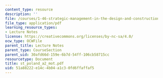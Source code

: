 ```yaml
---
content_type: resource
description: ''
file: /courses/1-46-strategic-management-in-the-design-and-construction-value-chain-fall-2003/51a88222e14c4b04a1c30fd6ffaffaf5_st_poland_a2_mot.pdf
file_type: application/pdf
learning_resource_types:
- Lecture Notes
license: https://creativecommons.org/licenses/by-nc-sa/4.0/
ocw_type: OCWFile
parent_title: Lecture Notes
parent_type: CourseSection
parent_uid: 30afd66d-159e-6b7d-54ff-106cb58715cc
resourcetype: Document
title: st_poland_a2_mot.pdf
uid: 51a88222-e14c-4b04-a1c3-0fd6ffaffaf5
---
```

